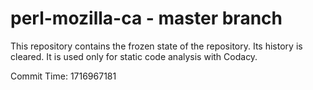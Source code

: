 # perl-mozilla-ca - master branch

This repository contains the frozen state of the repository.
Its history is cleared. It is used only for static code
analysis with Codacy.

Commit Time: 1716967181